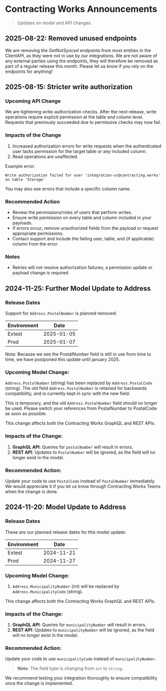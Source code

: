 # Contracting Works Announcements

> Updates on model and API changes.

## 2025-08-22: Removed unused endpoints
We are removing the *GetNotSynced* endpoints from most entities in the ClientAPI, as they were not in use by our integrations.
We are not aware of any external parties using the endpoints, they will therefore be removed as part of a regular release this month.
Please let us know if you rely on the endpoints for anything!

## 2025-08-15: Stricter write authorization

### Upcoming API Change
We are tightening write-authorization checks. After the next release, write operations require explicit permission at the table and column level. Requests that previously succeeded due to permissive checks may now fail.

### Impacts of the Change
1. Increased authorization errors for write requests when the authenticated user lacks permission for the target table or any included column.
2. Read operations are unaffected.

Example error:
```
Write authorization failed for user 'integration-sc@contracting.works' on table 'Storage'
```
You may also see errors that include a specific column name.

### Recommended Action
- Review the permissions/roles of users that perform writes.
- Ensure write permission on every table and column included in your payloads.
- If errors occur, remove unauthorized fields from the payload or request appropriate permissions.
- Contact support and include the failing user, table, and (if applicable) column from the error.

### Notes
- Retries will not resolve authorization failures; a permission update or payload change is required.


## 2024-11-25: Further Model Update to Address

### Release Dates
Support for `Address.PostalNumber` is planned removed:

| Environment | Date       |
|-------------|------------|
| Extest      | 2025-01-05 |
| Prod        | 2025-01-07 |

Note: Because we see the PostalNumber field is still in use from time to time, we have postponed this update
until january 2025.

### Upcoming Model Change:
`Address.PostalNumber` (string) has been replaced by `Address.PostalCode` (string).
The old field `Address.PostalNumber` is retained for backwards compatibility,
and is currently kept in sync with the new field.

This is temporary, and the old `Address.PostalNumber` field should no longer be used.
Please switch your references from PostalNumber to PostalCode as soon as possible.

This change affects both the Contracting Works GraphQL and REST APIs.

### Impacts of the Change:
1. **GraphQL API**: Queries for `postalNumber` will result in errors.
2. **REST API**: Updates to `PostalNumber` will be ignored, as the field will no longer exist in the model.

### Recommended Action:
Update your code to use `PostalCode` instead of `PostalNumber` immediately.
We would appreciate it if you let us know through Contracting.Works Teams when the change is done.



## 2024-11-20: Model Update to Address
### Release Dates
These are our planned release dates for this model update:

| Environment | Date       |
|-------------|------------|
| Extest      | 2024-11-21 |
| Prod        | 2024-11-27 |

### Upcoming Model Change:
1. `Address.MunicipalityNumber` (int) will be replaced by `Address.MunicipalityCode` (string).

This change affects both the Contracting Works GraphQL and REST APIs.

### Impacts of the Change:
1. **GraphQL API**: Queries for `municipalityNumber` will result in errors.
2. **REST API**: Updates to `municipalityNumber` will be ignored, as the field will no longer exist in the model.

### Recommended Action:
Update your code to use `municipalityCode` instead of `municipalityNumber`.
> **Note:** The field type is changing from `int` to `string`.

We recommend testing your integration thoroughly to ensure compatibility once the change is implemented.

